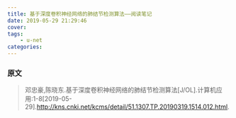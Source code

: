 ```yaml
---
title: 基于深度卷积神经网络的肺结节检测算法——阅读笔记
date: 2019-05-29 21:29:46
cover:
tags:
	- u-net
categories:
---
```


### 原文
>
>   邓忠豪,陈晓东.基于深度卷积神经网络的肺结节检测算法[J/OL].计算机应用:1-8[2019-05-29].http://kns.cnki.net/kcms/detail/51.1307.TP.20190319.1514.012.html.
